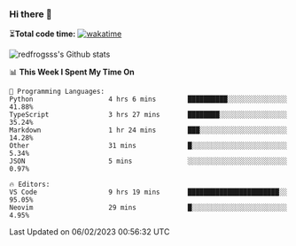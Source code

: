 ### Hi there 👋

⏳**Total code time:** [![wakatime](https://wakatime.com/badge/user/2cbd8003-b8b8-4565-92d7-ad9c23ff1846.svg)](https://wakatime.com/@2cbd8003-b8b8-4565-92d7-ad9c23ff1846)

<img src="https://github-readme-stats.vercel.app/api?username=redfrogsss&show_icons=true" alt="redfrogsss's Github stats"></img>

<!--START_SECTION:waka-->
📊 **This Week I Spent My Time On** 

```text
💬 Programming Languages: 
Python                   4 hrs 6 mins        ██████████░░░░░░░░░░░░░░░   41.88% 
TypeScript               3 hrs 27 mins       ████████░░░░░░░░░░░░░░░░░   35.24% 
Markdown                 1 hr 24 mins        ███░░░░░░░░░░░░░░░░░░░░░░   14.28% 
Other                    31 mins             █░░░░░░░░░░░░░░░░░░░░░░░░   5.34% 
JSON                     5 mins              ░░░░░░░░░░░░░░░░░░░░░░░░░   0.97%

🔥 Editors: 
VS Code                  9 hrs 19 mins       ███████████████████████░░   95.05% 
Neovim                   29 mins             █░░░░░░░░░░░░░░░░░░░░░░░░   4.95%

```


 Last Updated on 06/02/2023 00:56:32 UTC
<!--END_SECTION:waka-->

